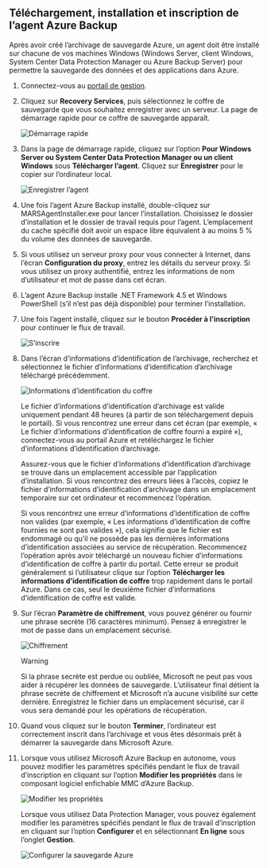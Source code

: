 ## Téléchargement, installation et inscription de l’agent Azure Backup
Après avoir créé l’archivage de sauvegarde Azure, un agent doit être installé sur chacune de vos machines Windows (Windows Server, client Windows, System Center Data Protection Manager ou Azure Backup Server) pour permettre la sauvegarde des données et des applications dans Azure.

1. Connectez-vous au [portail de gestion](https://manage.windowsazure.com/).
2. Cliquez sur **Recovery Services**, puis sélectionnez le coffre de sauvegarde que vous souhaitez enregistrer avec un serveur. La page de démarrage rapide pour ce coffre de sauvegarde apparaît.
   
    ![Démarrage rapide](./media/backup-install-agent/quickstart.png)
3. Dans la page de démarrage rapide, cliquez sur l’option **Pour Windows Server ou System Center Data Protection Manager ou un client Windows** sous **Télécharger l’agent**. Cliquez sur **Enregistrer** pour le copier sur l’ordinateur local.
   
    ![Enregistrer l’agent](./media/backup-install-agent/agent.png)
4. Une fois l’agent Azure Backup installé, double-cliquez sur MARSAgentInstaller.exe pour lancer l’installation. Choisissez le dossier d’installation et le dossier de travail requis pour l’agent. L’emplacement du cache spécifié doit avoir un espace libre équivalent à au moins 5 % du volume des données de sauvegarde.
5. Si vous utilisez un serveur proxy pour vous connecter à Internet, dans l’écran **Configuration du proxy**, entrez les détails du serveur proxy. Si vous utilisez un proxy authentifié, entrez les informations de nom d’utilisateur et mot de passe dans cet écran.
6. L’agent Azure Backup installe .NET Framework 4.5 et Windows PowerShell (s’il n’est pas déjà disponible) pour terminer l’installation.
7. Une fois l’agent installé, cliquez sur le bouton **Procéder à l’inscription** pour continuer le flux de travail.
   
   ![S’inscrire](./media/backup-install-agent/register.png)
8. Dans l’écran d’informations d’identification de l’archivage, recherchez et sélectionnez le fichier d’informations d’identification d’archivage téléchargé précédemment.
   
    ![Informations d’identification du coffre](./media/backup-install-agent/vc.png)
   
    Le fichier d’informations d’identification d’archivage est valide uniquement pendant 48 heures (à partir de son téléchargement depuis le portail). Si vous rencontrez une erreur dans cet écran (par exemple, « Le fichier d’informations d’identification de coffre fourni a expiré »), connectez-vous au portail Azure et retéléchargez le fichier d’informations d’identification d’archivage.
   
    Assurez-vous que le fichier d’informations d’identification d’archivage se trouve dans un emplacement accessible par l’application d’installation. Si vous rencontrez des erreurs liées à l’accès, copiez le fichier d’informations d’identification d’archivage dans un emplacement temporaire sur cet ordinateur et recommencez l’opération.
   
    Si vous rencontrez une erreur d’informations d’identification de coffre non valides (par exemple, « Les informations d’identification de coffre fournies ne sont pas valides »), cela signifie que le fichier est endommagé ou qu’il ne possède pas les dernières informations d’identification associées au service de récupération. Recommencez l’opération après avoir téléchargé un nouveau fichier d’informations d’identification de coffre à partir du portail. Cette erreur se produit généralement si l’utilisateur clique sur l’option **Télécharger les informations d’identification de coffre** trop rapidement dans le portail Azure. Dans ce cas, seul le deuxième fichier d’informations d’identification de coffre est valide.
9. Sur l’écran **Paramètre de chiffrement**, vous pouvez générer ou fournir une phrase secrète (16 caractères minimum). Pensez à enregistrer le mot de passe dans un emplacement sécurisé.
   
    ![Chiffrement](./media/backup-install-agent/encryption.png)
   
   > [!WARNING]
   > Si la phrase secrète est perdue ou oubliée, Microsoft ne peut pas vous aider à récupérer les données de sauvegarde. L’utilisateur final détient la phrase secrète de chiffrement et Microsoft n’a aucune visibilité sur cette dernière. Enregistrez le fichier dans un emplacement sécurisé, car il vous sera demandé pour les opérations de récupération.
   > 
   > 
10. Quand vous cliquez sur le bouton **Terminer**, l’ordinateur est correctement inscrit dans l’archivage et vous êtes désormais prêt à démarrer la sauvegarde dans Microsoft Azure.
11. Lorsque vous utilisez Microsoft Azure Backup en autonome, vous pouvez modifier les paramètres spécifiés pendant le flux de travail d’inscription en cliquant sur l’option **Modifier les propriétés** dans le composant logiciel enfichable MMC d’Azure Backup.
    
    ![Modifier les propriétés](./media/backup-install-agent/change.png)
    
    Lorsque vous utilisez Data Protection Manager, vous pouvez également modifier les paramètres spécifiés pendant le flux de travail d’inscription en cliquant sur l’option **Configurer** et en sélectionnant **En ligne** sous l’onglet **Gestion**.
    
    ![Configurer la sauvegarde Azure](./media/backup-install-agent/configure.png)

<!---HONumber=AcomDC_1203_2015-->